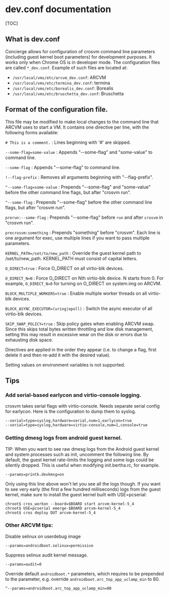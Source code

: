 # dev.conf documentation

[TOC]

## What is dev.conf

Concierge allows for configuration of crosvm command line parameters (including
guest kernel boot parameters) for development purposes. It works only when
Chrome OS is in developer mode. The configuration files are called `*_dev.conf`.
Example of such files are located at:

-   `/usr/local/vms/etc/arcvm_dev.conf`: ARCVM
-   `/usr/local/vms/etc/termina_dev.conf`: termina
-   `/usr/local/vms/etc/borealis_dev.conf`: Borealis
-   `/usr/local/vms/etc/bruschetta_dev.conf`: Bruschetta

## Format of the configuration file.

This file may be modified to make local changes to the command line that ARCVM
uses to start a VM. It contains one directive per line, with the following forms
available:

`# This is a comment.`
:   Lines beginning with '#' are skipped.

`--some-flag=some-value`
:   Appends "--some-flag" and "some-value" to command line.

`--some-flag`
:   Appends "--some-flag" to command line.

`!--flag-prefix`
:   Removes all arguments beginning with "--flag-prefix".

`^--some-flag=some-value`
:   Prepends "--some-flag" and "some-value" before the other command line flags,
    but after "crosvm run".

`^--some-flag`
:   Prepends "--some-flag" before the other command line flags, but after
    "crosvm run".

`prerun:--some-flag`
:   Prepends "--some-flag" before `run` and after `crosvm` in "crosvm run".

`precrosvm:something`
:   Prepends "something" before "crosvm". Each line is one argument for exec,
    use multiple lines if you want to pass multiple parameters.

`KERNEL_PATH=/set/to/new_path`
:   Override the guest kernel path to /set/to/new_path. KERNEL_PATH must consist
    of capital letters.

`O_DIRECT=true`
:   Force O_DIRECT on all virtio-blk devices.

`O_DIRECT_N=N`
:   Force O_DIRECT on Nth virtio-blk device. N starts from 0. For example,
    `O_DIRECT_N=0` for turning on O_DIRECT on system.img on ARCVM.

`BLOCK_MULTIPLE_WORKERS=true`
:   Enable multiple worker threads on all virtio-blk devices.

`BLOCK_ASYNC_EXECUTOR=(uring|epoll)`
:   Switch the async executor of all virtio-blk devices.

`SKIP_SWAP_POLICY=true`
:   Skip policy gates when enabling ARCVM swap. Since this skips total bytes
    written throttling and low disk management, setting this may result in
    excessive wear on the disk or errors due to exhausting disk space.

Directives are applied in the order they appear (i.e. to change a flag, first
delete it and then re-add it with the desired value).

Setting values on environment variables is not supported.

## Tips

### Add serial-based earlycon and virtio-console logging.

crosvm takes serial flags with virtio-console. Needs separate serial config for
earlycon. Here is the configuration to dump them to syslog.

```
--serial=type=syslog,hardware=serial,num=1,earlycon=true
--serial=type=syslog,hardware=virtio-console,num=1,console=true
```

### Getting dmesg logs from android guest kernel.

TIP: When you want to see raw dmesg logs from the Android guest kernel and
system processes such as init, uncomment the following line. By default, the
guest kernel rate-limits the logging and some logs could be silently dropped.
This is useful when modifying init.bertha.rc, for example.

```
--params=printk.devkmsg=on
```

Only using this line above won't let you see all the logs though. If you want to
see very early (the first a few hundred milliseconds) logs from the guest
kernel, make sure to install the guest kernel built with USE=pcserial:

```
chroot$ cros_workon --board=$BOARD start arcvm-kernel-5_4
chroot$ USE=pcserial emerge-$BOARD arcvm-kernel-5_4
chroot$ cros deploy DUT arcvm-kernel-5_4
```

### Other ARCVM tips:

Disable selinux on userdebug image

```
--params=androidboot.selinux=permissive
```

Suppress selinux audit kernel message.

```
--params=audit=0
```

Override default `androidboot.*` parameters, which requires to be prepended to
the parameter, e.g. override `androidboot.arc_top_app_uclamp_min` to 80.

```
^--params=androidboot.arc_top_app_uclamp_min=80
```
